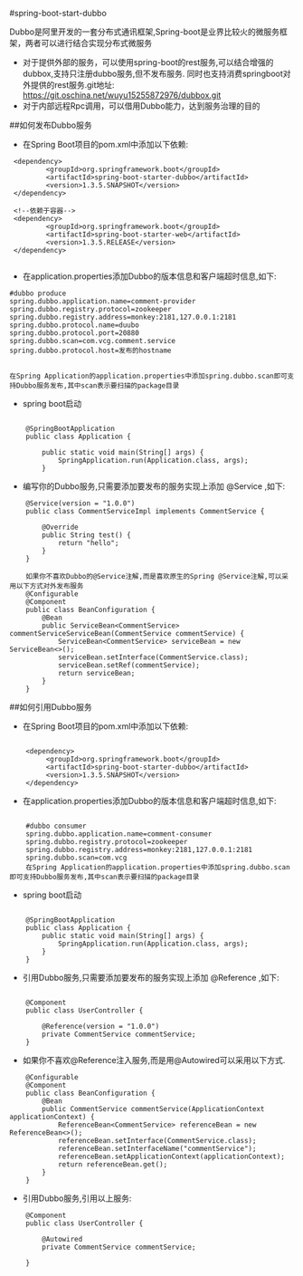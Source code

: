 #spring-boot-start-dubbo

Dubbo是阿里开发的一套分布式通讯框架,Spring-boot是业界比较火的微服务框架，两者可以进行结合实现分布式微服务
* 对于提供外部的服务，可以使用spring-boot的rest服务,可以结合增强的dubbox,支持只注册dubbo服务,但不发布服务.
同时也支持消费springboot对外提供的rest服务.git地址: https://git.oschina.net/wuyu15255872976/dubbox.git
* 对于内部远程Rpc调用，可以借用Dubbo能力，达到服务治理的目的

##如何发布Dubbo服务
* 在Spring Boot项目的pom.xml中添加以下依赖:
```
 <dependency>
         <groupId>org.springframework.boot</groupId>
         <artifactId>spring-boot-starter-dubbo</artifactId>
         <version>1.3.5.SNAPSHOT</version>
 </dependency>
 
 <!--依赖于容器-->
 <dependency>
         <groupId>org.springframework.boot</groupId>
         <artifactId>spring-boot-starter-web</artifactId>
         <version>1.3.5.RELEASE</version>
 </dependency>
 
 ```
* 在application.properties添加Dubbo的版本信息和客户端超时信息,如下:
```
#dubbo produce
spring.dubbo.application.name=comment-provider
spring.dubbo.registry.protocol=zookeeper
spring.dubbo.registry.address=monkey:2181,127.0.0.1:2181
spring.dubbo.protocol.name=duubo
spring.dubbo.protocol.port=20880
spring.dubbo.scan=com.vcg.comment.service
spring.dubbo.protocol.host=发布的hostname


在Spring Application的application.properties中添加spring.dubbo.scan即可支持Dubbo服务发布,其中scan表示要扫描的package目录
```
* spring boot启动
```

    @SpringBootApplication
    public class Application {

        public static void main(String[] args) {
            SpringApplication.run(Application.class, args);
        }

```
* 编写你的Dubbo服务,只需要添加要发布的服务实现上添加 @Service ,如下:

```
    @Service(version = "1.0.0")
    public class CommentServiceImpl implements CommentService {

        @Override
        public String test() {
            return "hello";
        }
    }

    如果你不喜欢Dubbo的@Service注解,而是喜欢原生的Spring @Service注解,可以采用以下方式对外发布服务
    @Configurable
    @Component
    public class BeanConfiguration {
        @Bean
        public ServiceBean<CommentService> commentServiceServiceBean(CommentService commentService) {
            ServiceBean<CommentService> serviceBean = new ServiceBean<>();
            serviceBean.setInterface(CommentService.class);
            serviceBean.setRef(commentService);
            return serviceBean;
        }
    }
```

##如何引用Dubbo服务
* 在Spring Boot项目的pom.xml中添加以下依赖:

```

    <dependency>
         <groupId>org.springframework.boot</groupId>
         <artifactId>spring-boot-starter-dubbo</artifactId>
         <version>1.3.5.SNAPSHOT</version>
    </dependency>

 ```

* 在application.properties添加Dubbo的版本信息和客户端超时信息,如下:

```

    #dubbo consumer
    spring.dubbo.application.name=comment-consumer
    spring.dubbo.registry.protocol=zookeeper
    spring.dubbo.registry.address=monkey:2181,127.0.0.1:2181
    spring.dubbo.scan=com.vcg
    在Spring Application的application.properties中添加spring.dubbo.scan即可支持Dubbo服务发布,其中scan表示要扫描的package目录

```

* spring boot启动
```

    @SpringBootApplication
    public class Application {
        public static void main(String[] args) {
            SpringApplication.run(Application.class, args);
        }
    }

```

* 引用Dubbo服务,只需要添加要发布的服务实现上添加 @Reference ,如下:

```

    @Component
    public class UserController {

        @Reference(version = "1.0.0")
        private CommentService commentService;
    }

```

* 如果你不喜欢@Reference注入服务,而是用@Autowired可以采用以下方式.

```
    @Configurable
    @Component
    public class BeanConfiguration {
        @Bean
        public CommentService commentService(ApplicationContext applicationContext) {
            ReferenceBean<CommentService> referenceBean = new ReferenceBean<>();
            referenceBean.setInterface(CommentService.class);
            referenceBean.setInterfaceName("commentService");
            referenceBean.setApplicationContext(applicationContext);
            return referenceBean.get();
        }
    }

```

* 引用Dubbo服务,引用以上服务:

```
    @Component
    public class UserController {

        @Autowired
        private CommentService commentService;

    }
```


